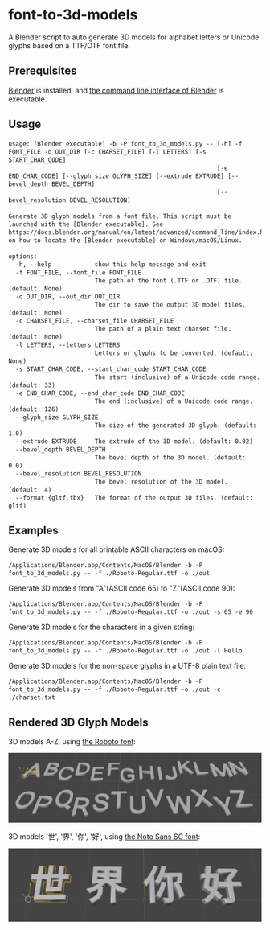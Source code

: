 # font-to-3d-models

A Blender script to auto generate 3D models for alphabet letters or Unicode
glyphs based on a TTF/OTF font file.

## Prerequisites

[Blender](https://www.blender.org/) is installed, and [the command line
interface of
Blender](https://docs.blender.org/manual/en/latest/advanced/command_line/index.html)
is executable.

## Usage

```shell
usage: [Blender executable] -b -P font_to_3d_models.py -- [-h] -f FONT_FILE -o OUT_DIR [-c CHARSET_FILE] [-l LETTERS] [-s START_CHAR_CODE]
                                                          [-e END_CHAR_CODE] [--glyph_size GLYPH_SIZE] [--extrude EXTRUDE] [--bevel_depth BEVEL_DEPTH]
                                                          [--bevel_resolution BEVEL_RESOLUTION]

Generate 3D glyph models from a font file. This script must be launched with the [Blender executable]. See
https://docs.blender.org/manual/en/latest/advanced/command_line/index.html on how to locate the [Blender executable] on Windows/macOS/Linux.

options:
  -h, --help            show this help message and exit
  -f FONT_FILE, --font_file FONT_FILE
                        The path of the font (.TTF or .OTF) file. (default: None)
  -o OUT_DIR, --out_dir OUT_DIR
                        The dir to save the output 3D model files. (default: None)
  -c CHARSET_FILE, --charset_file CHARSET_FILE
                        The path of a plain text charset file. (default: None)
  -l LETTERS, --letters LETTERS
                        Letters or glyphs to be converted. (default: None)
  -s START_CHAR_CODE, --start_char_code START_CHAR_CODE
                        The start (inclusive) of a Unicode code range. (default: 33)
  -e END_CHAR_CODE, --end_char_code END_CHAR_CODE
                        The end (inclusive) of a Unicode code range. (default: 126)
  --glyph_size GLYPH_SIZE
                        The size of the generated 3D glyph. (default: 1.0)
  --extrude EXTRUDE     The extrude of the 3D model. (default: 0.02)
  --bevel_depth BEVEL_DEPTH
                        The bevel depth of the 3D model. (default: 0.0)
  --bevel_resolution BEVEL_RESOLUTION
                        The bevel resolution of the 3D model. (default: 4)
  --format {gltf,fbx}   The format of the output 3D files. (default: gltf)
```

## Examples

Generate 3D models for all printable ASCII characters on macOS:

```shell
/Applications/Blender.app/Contents/MacOS/Blender -b -P font_to_3d_models.py -- -f ./Roboto-Regular.ttf -o ./out
```

Generate 3D models from "A"(ASCII code 65) to "Z"(ASCII code 90):

```shell
/Applications/Blender.app/Contents/MacOS/Blender -b -P font_to_3d_models.py -- -f ./Roboto-Regular.ttf -o ./out -s 65 -e 90
```

Generate 3D models for the characters in a given string:

```shell
/Applications/Blender.app/Contents/MacOS/Blender -b -P font_to_3d_models.py -- -f ./Roboto-Regular.ttf -o ./out -l Hello
```

Generate 3D models for the non-space glyphs in a UTF-8 plain text file:

```shell
/Applications/Blender.app/Contents/MacOS/Blender -b -P font_to_3d_models.py -- -f ./Roboto-Regular.ttf -o ./out -c ./charset.txt
```

## Rendered 3D Glyph Models

3D models A-Z, using [the Roboto
font](https://fonts.google.com/specimen/Roboto):

![1.png](images/1.png)

3D models '世', '界', '你', '好', using [the Noto Sans SC
font](https://fonts.google.com/specimen/Noto+Sans+SC):

![2.png](images/2.png)
